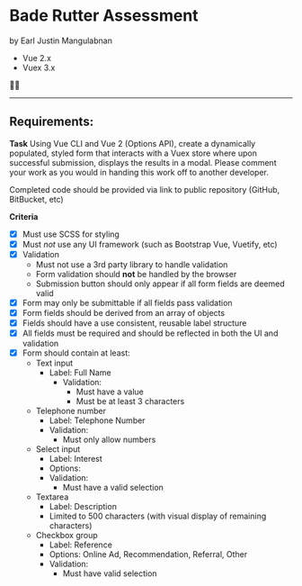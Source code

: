 # Bade Rutter Assessment
by Earl Justin Mangulabnan

- Vue 2.x
- Vuex 3.x

✌🏼

- - - 

## Requirements:
**Task**
Using Vue CLI and Vue 2 (Options API), create a dynamically populated, styled form that interacts with a Vuex store where upon successful submission, displays the results in a modal. Please comment your work as you would in handing this work off to another developer. 
  
Completed code should be provided via link to public repository (GitHub, BitBucket, etc)

**Criteria**
- [x] Must use SCSS for styling
- [x] Must _not_ use any UI framework (such as Bootstrap Vue, Vuetify, etc)
- [x] Validation
	- Must not use a 3rd party library to handle validation
	- Form validation should **not** be handled by the browser
	- Submission button should only appear if all form fields are deemed valid
- [x] Form may only be submittable if all fields pass validation
- [x] Form fields should be derived from an array of objects
- [x] Fields should have a use consistent, reusable label structure
- [x] All fields must be required and should be reflected in both the UI and validation
- [x] Form should contain at least:
	- Text input
		- Label: Full Name
			- Validation:
				- Must have a value
				- Must be at least 3 characters
	- Telephone number
		- Label: Telephone Number
		- Validation:
			- Must only allow numbers
	- Select input
		- Label: Interest
		- Options: 
		- Validation: 
			- Must have a valid selection
	- Textarea
		- Label: Description
		- Limited to 500 characters (with visual display of remaining characters)
	- Checkbox group
		- Label: Reference
		- Options: Online Ad, Recommendation, Referral, Other
		- Validation: 
			- Must have valid selection
		